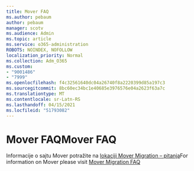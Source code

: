 ```yaml
---
title: Mover FAQ
ms.author: pebaum
author: pebaum
manager: scotv
ms.audience: Admin
ms.topic: article
ms.service: o365-administration
ROBOTS: NOINDEX, NOFOLLOW
localization_priority: Normal
ms.collection: Adm_O365
ms.custom:
- "9001486"
- "7999"
ms.openlocfilehash: f4c32561640dc04a26740f8a2220399d85a197c3
ms.sourcegitcommit: 8bc60ec34bc1e40685e3976576e04a2623f63a7c
ms.translationtype: MT
ms.contentlocale: sr-Latn-RS
ms.lasthandoff: 04/15/2021
ms.locfileid: "51793082"
---
```

# <a name="mover-faq"></a><span data-ttu-id="dab02-102">Mover FAQ</span><span class="sxs-lookup"><span data-stu-id="dab02-102">Mover FAQ</span></span>

<span data-ttu-id="dab02-103">Informacije o sajtu Mover potražite na [lokaciji Mover Migration – pitanja](https://docs.microsoft.com/sharepointmigration/mover-migration-faq)</span><span class="sxs-lookup"><span data-stu-id="dab02-103">For information on Mover please visit [Mover Migration FAQ](https://docs.microsoft.com/sharepointmigration/mover-migration-faq)</span></span>
